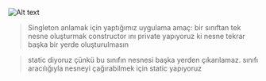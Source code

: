 ![Alt text](<WhatsApp Görsel 2023-12-06 saat 14.29.14_d49a7271.jpg>)

> Singleton anlamak için yaptığımız uygulama
> amaç: bir sınıftan tek nesne oluşturmak
> constructor ını private yapıyoruz ki nesne tekrar başka bir yerde oluşturulmasın

> static diyoruz çünkü bu sınıfın nesnesi başka yerden çıkarılamaz. sınıfı aracılığıyla nesneyi çağırabilmek için static yapıyoruz
